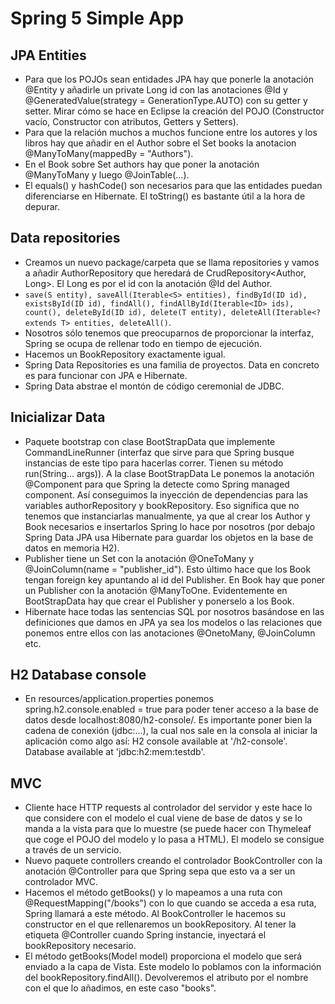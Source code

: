 # Spring 5 Simple App

## JPA Entities
* Para que los POJOs sean entidades JPA hay que ponerle la anotación @Entity y añadirle un private Long id con las anotaciones @Id y @GeneratedValue(strategy = GenerationType.AUTO) con su getter y setter. Mirar cómo se hace en Eclipse la creación del POJO (Constructor vacío, Constructor con atributos, Getters y Setters).
* Para que la relación muchos a muchos funcione entre los autores y los libros hay que añadir en el Author sobre el Set<Book> books la anotacion @ManyToMany(mappedBy = "Authors").
* En el Book sobre Set<Author> authors hay que poner la anotación @ManyToMany y luego @JoinTable(...).
* El equals() y hashCode() son necesarios para que las entidades puedan diferenciarse en Hibernate. El toString() es bastante útil a la hora de depurar.
 
## Data repositories
* Creamos un nuevo package/carpeta que se llama repositories y vamos a añadir AuthorRepository que heredará de CrudRepository<Author, Long>. El Long es por el id con la anotación @Id del Author.
* `save(S entity), saveAll(Iterable<S> entities), findById(ID id), existsById(ID id), findAll(), findAllById(Iterable<ID> ids), count(), deleteById(ID id), delete(T entity), deleteAll(Iterable<? extends T> entities, deleteAll()`.
* Nosotros sólo tenemos que preocuparnos de proporcionar la interfaz, Spring se ocupa de rellenar todo en tiempo de ejecución.
* Hacemos un BookRepository exactamente igual.
* Spring Data Repositories es una familia de proyectos. Data en concreto es para funcionar con JPA e Hibernate.
* Spring Data abstrae el montón de código ceremonial de JDBC.

## Inicializar Data
* Paquete bootstrap con clase BootStrapData que implemente CommandLineRunner (interfaz que sirve para que Spring busque instancias de este tipo para hacerlas correr. Tienen su método run(String... args)). A la clase BootStrapData Le ponemos la anotación @Component para que Spring la detecte como Spring managed component. Así conseguimos la inyección de dependencias para las variables authorRepository y bookRepository. Eso significa que no tenemos que instanciarlas manualmente, ya que al crear los Author y Book necesarios e insertarlos Spring lo hace por nosotros (por debajo Spring Data JPA usa Hibernate para guardar los objetos en la base de datos en memoria H2).
* Publisher tiene un Set<Book> con la anotación @OneToMany y @JoinColumn(name = "publisher_id"). Esto último hace que los Book tengan foreign key apuntando al id del Publisher. En Book hay que poner un Publisher con la anotación @ManyToOne. Evidentemente en BootStrapData hay que crear el Publisher y ponerselo a los Book.
* Hibernate hace todas las sentencias SQL por nosotros basándose en las definiciones que damos en JPA ya sea los modelos o las relaciones que ponemos entre ellos con las anotaciones @OnetoMany, @JoinColumn etc.

## H2 Database console
* En resources/application.properties ponemos spring.h2.console.enabled = true para poder tener acceso a la base de datos desde localhost:8080/h2-console/. Es importante poner bien la cadena de conexión (jdbc:...), la cual nos sale en la consola al iniciar la aplicación como algo así: H2 console available at '/h2-console'. Database available at 'jdbc:h2:mem:testdb'.

## MVC
* Cliente hace HTTP requests al controlador del servidor y este hace lo que considere con el modelo el cual viene de base de datos y se lo manda a la vista para que lo muestre (se puede hacer con Thymeleaf que coge el POJO del modelo y lo pasa a HTML). El modelo se consigue a través de un servicio.
* Nuevo paquete controllers creando el controlador BookController con la anotación @Controller para que Spring sepa que esto va a ser un controlador MVC.
* Hacemos el método getBooks() y lo mapeamos a una ruta con @RequestMapping("/books") con lo que cuando se acceda a esa ruta, Spring llamará a este método. Al BookController le hacemos su constructor en el que rellenaremos un bookRepository. Al tener la etiqueta @Controller cuando Spring instancie, inyectará el bookRepository necesario.
* El método getBooks(Model model) proporciona el modelo que será enviado a la capa de Vista. Este modelo lo poblamos con la información del bookRepository.findAll(). Devolveremos el atributo por el nombre con el que lo añadimos, en este caso "books".
